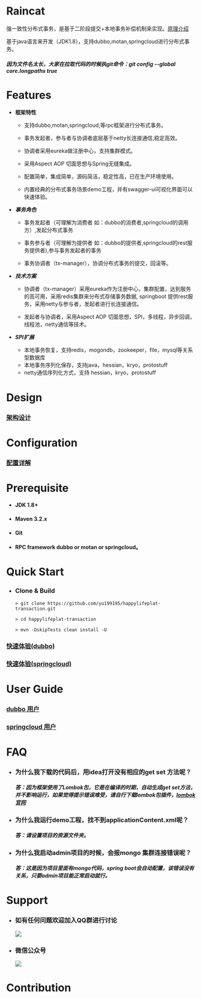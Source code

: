 Raincat
================

强一致性分布式事务，是基于二阶段提交+本地事务补偿机制来实现。[原理介绍](http://www.hollischuang.com/archives/681)

基于java语言来开发（JDK1.8），支持dubbo,motan,springcloud进行分布式事务。

#####  因为文件名太长，大家在拉取代码的时候执git命令：git config --global core.longpaths true

 # Features

  * **框架特性**

      * 支持dubbo,motan,springcloud,等rpc框架进行分布式事务。

      * 事务发起者，参与者与协调者底层基于netty长连接通信,稳定高效。

      * 协调者采用eureka做注册中心，支持集群模式。

      * 采用Aspect AOP 切面思想与Spring无缝集成。

      * 配置简单，集成简单，源码简洁，稳定性高，已在生产环境使用。

      * 内置经典的分布式事务场景demo工程，并有swagger-ui可视化界面可以快速体验。


 * ***事务角色***

   * 事务发起者（可理解为消费者 如：dubbo的消费者,springcloud的调用方）,发起分布式事务

   * 事务参与者（可理解为提供者 如：dubbo的提供者,springcloud的rest服务提供者),参与事务发起者的事务

   * 事务协调者（tx-manager），协调分布式事务的提交，回滚等。

 * ***技术方案***

   * 协调者（tx-manager）采用eureka作为注册中心，集群配置，达到服务的高可用，采用redis集群来分布式存储事务数据, springboot 提供rest服务，采用netty与参与者，发起者进行长连接通信。

   * 发起者与协调者，采用Aspect AOP 切面思想，SPI，多线程，异步回调，线程池，netty通信等技术。


 * ***SPI扩展***
     * 本地事务恢复，支持redis，mogondb，zookeeper，file，mysql等关系型数据库
     * 本地事务序列化保存，支持java，hessian，kryo，protostuff
     * netty通信序列化方式，支持 hessian，kryo，protostuff

# Design
 ### [架构设计](https://github.com/yu199195/happylifeplat-transaction/wiki/design)

#   Configuration

  ###  [配置详解](https://github.com/yu199195/happylifeplat-transaction/wiki/configuration%EF%BC%88%E9%85%8D%E7%BD%AE%E8%AF%A6%E8%A7%A3%EF%BC%89)


# Prerequisite

  *   #### JDK 1.8+

  *   #### Maven 3.2.x

  *   #### Git

  *   ####  RPC framework dubbo or motan or springcloud。

# Quick Start

   * ### Clone & Build
      ```
      > git clone https://github.com/yu199195/happylifeplat-transaction.git
   
      > cd happylifeplat-transaction
   
      > mvn -DskipTests clean install -U
      ```

   ### [快速体验(dubbo)](https://github.com/yu199195/happylifeplat-transaction/wiki/quick-start-%EF%BC%88dubbo%EF%BC%89)

   ### [快速体验(springcloud)](https://github.com/yu199195/happylifeplat-transaction/wiki/quick-start-%EF%BC%88springcloud%EF%BC%89)


# User Guide

###  [dubbo 用户](https://github.com/yu199195/happylifeplat-transaction/wiki/dubbo%E7%94%A8%E6%88%B7%E6%8C%87%E5%8D%97)

###  [springcloud 用户](https://github.com/yu199195/happylifeplat-transaction/wiki/springcloud%E7%94%A8%E6%88%B7%E6%8C%87%E5%8D%97)






# FAQ

* ### 为什么我下载的代码后，用idea打开没有相应的get set 方法呢？
   ##### 答：因为框架使用了Lombok包，它是在编译的时期，自动生成get set方法，并不影响运行，如果觉得提示错误难受，请自行下载lombok包插件，[lombok官网](http://projectlombok.org/)

* ### 为什么我运行demo工程，找不到applicationContent.xml呢？
  ##### 答：请设置项目的资源文件夹。

* ### 为什么我启动admin项目的时候，会报mongo 集群连接错误呢？
  ##### 答：这是因为项目里面有mongo代码，spring boot会自动配置，该错误没有关系，只要admin项目能正常启动就行。
  

# Support

 * ###  如有任何问题欢迎加入QQ群进行讨论
   ![](https://yu199195.github.io/images/qq.png)

 * ###  微信公众号
   ![](https://yu199195.github.io/images/public.jpg)

 # Contribution
